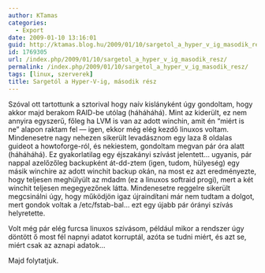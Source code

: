 ```yaml
---
author: KTamas
categories:
  - Export
date: 2009-01-10 13:16:01
guid: http://ktamas.blog.hu/2009/01/10/sargetol_a_hyper_v_ig_masodik_resz
id: 1769305
url: /index.php/2009/01/10/sargetol_a_hyper_v_ig_masodik_resz/
permalink: /index.php/2009/01/10/sargetol_a_hyper_v_ig_masodik_resz/
tags: [linux, szerverek]
title: Sargetól a Hyper-V-ig, második rész
---
```


Szóval ott tartottunk a sztorival hogy naív kislányként úgy gondoltam, hogy akkor majd berakom RAID-be utólag (háháháhá). Mint az kiderült, ez nem annyira egyszerű, főleg ha LVM is van az adott winchin, amit én &#8220;miért is ne&#8221; alapon raktam fel &#8212; igen, ekkor még elég kezdő linuxos voltam. Mindenesetre nagy nehezen sikerült levadásznom egy laza 8 oldalas guideot a howtoforge-ról, és nekiestem, gondoltam megvan pár óra alatt (háháháhá). Ez gyakorlatilag egy éjszakányi szívást jelentett&#8230; ugyanis, pár nappal azelőzőleg backupként át-dd-ztem (igen, tudom, hülyeség) egy másik winchire az adott winchit backup okán, na most ez azt eredményezte, hogy teljesen meghülyült az mdadm (ez a linuxos softraid progi), mert a két winchit teljesen megegyezőnek látta. Mindenesetre reggelre sikerült megcsinálni úgy, hogy működjön igaz újraindítani már nem tudtam a dolgot, mert gondok voltak a /etc/fstab-bal&#8230; ezt egy újabb pár órányi szívás helyretette. 

Volt még pár elég furcsa linuxos szívásom, például mikor a rendszer úgy döntött ő most fél napnyi adatot korruptál, azóta se tudni miért, és azt se, miért csak az aznapi adatok&#8230; 

Majd folytatjuk.
